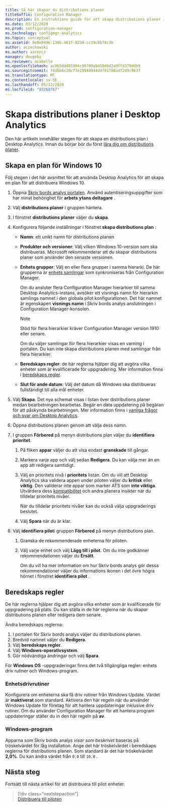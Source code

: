 ```yaml
---
title: Så här skapar du distributions planer
titleSuffix: Configuration Manager
description: En instruktions guide för att skapa distributions planer i Desktop Analytics.
ms.date: 03/12/2020
ms.prod: configuration-manager
ms.technology: configmgr-analytics
ms.topic: conceptual
ms.assetid: 8e0e8496-136b-461f-8239-cc19c6b78c3b
author: aczechowski
ms.author: aaroncz
manager: dougeby
ms.reviewer: acabello
ms.openlocfilehash: ac9b5ddd85904c90709a9450d6d2a9ffd379ddb9
ms.sourcegitcommit: fddbb6c20cf7e19944944d4f81788adf249c963f
ms.translationtype: MT
ms.contentlocale: sv-SE
ms.lasthandoff: 05/12/2020
ms.locfileid: "83268767"
---
```

# <a name="how-to-create-deployment-plans-in-desktop-analytics"></a>Skapa distributions planer i Desktop Analytics

Den här artikeln innehåller stegen för att skapa en distributions plan i Desktop Analytics. Innan du börjar bör du först [lära dig om distributions planer](about-deployment-plans.md).

## <a name="create-a-plan-for-windows-10"></a>Skapa en plan för Windows 10

Följ stegen i det här avsnittet för att använda Desktop Analytics för att skapa en plan för att distribuera Windows 10.

1. Öppna [Skriv bords analys portalen](https://aka.ms/desktopanalytics). Använd autentiseringsuppgifter som har minst behörighet för **arbets ytans deltagare** .  

2. Välj **distributions planer** i gruppen hantera.  

3. I fönstret **distributions planer** väljer du **skapa**.  

4. Konfigurera följande inställningar i fönstret **skapa distributions plan** :  

    - **Namn**: ett unikt namn för distributions planen  

    - **Produkter och versioner**: Välj vilken Windows 10-version som ska distribueras. Microsoft rekommenderar att du skapar distributions planer som använder den senaste versionen.  

    - **Enhets grupper**: Välj en eller flera grupper i samma hierarki. De här grupperna är [enhets samlingar](connect-configmgr.md#bkmk_Collections) som synkroniseras från Configuration Manager.

        Om du ansluter flera Configuration Manager hierarkier till samma Desktop Analytics-instans, avsöker ett visnings namn för hierarkin samlings namnet i den globala pilot konfigurationen. Det här namnet är egenskapen **visnings namn** i Skriv bords analys anslutningen i Configuration Manager-konsolen.<!-- 4814075 -->

        > [!NOTE]
        > Stöd för flera hierarkier kräver Configuration Manager version 1910 eller senare.
        >
        > Om du väljer samlingar för flera hierarkier visas en varning i portalen. Du kan inte skapa distributions planen med samlingar från flera hierarkier.<!-- 4814075 -->

    - **Beredskaps regler**: de här reglerna hjälper dig att avgöra vilka enheter som är kvalificerade för uppgradering. Mer information finns i [beredskaps regler](#readiness-rules).  

    - **Slut för ande datum**: Välj det datum då Windows ska distribueras fullständigt till alla mål enheter.  

5. Välj **Skapa**. Det nya schemat visas i listan över distributions planer medan bearbetningen bearbetas. Begär en data uppdatering på begäran för att påskynda bearbetningen. Mer information finns i [vanliga frågor och svar om Desktop Analytics](faq.md#can-i-reduce-the-amount-of-time-it-takes-for-data-to-refresh-in-my-desktop-analytics-portal).  

6. Öppna distributions planen genom att välja dess namn.  

7. I gruppen **Förbered** på menyn distributions plan väljer du **identifiera prioritet**.  

    1. På fliken **appar** väljer du att visa endast **granskade** till gångar.  

    2. Markera varje app och välj sedan **Redigera**. Du kan välja mer än en app att redigera samtidigt.  

    3. Välj en prioritets nivå i **prioritets** listan. Om du vill att Desktop Analytics ska validera appen under piloten väljer du **kritisk** eller **viktig**. Den validerar inte appar som marker ATS som **inte viktiga**. Utvärdera dess [kompatibilitet](compat-assessment.md) och andra planera insikter när du tilldelar prioritets nivåer.  

        När du tilldelar prioritets nivåer kan du också välja uppgraderings beslutet.  

    4. Välj **Spara** när du är klar.  

8. Välj **identifiera pilot**i gruppen **Förbered** på menyn distributions plan.  

    1. Granska de rekommenderade enheterna för piloten.  

    2. Välj varje enhet och välj **Lägg till i pilot**. Om du inte godkänner rekommendationen väljer du **Ersätt**.  

        Om du vill ha mer information om hur Skriv bords analys gör dessa rekommendationer väljer du informations ikonen i det övre högra hörnet i fönstret **identifiera pilot** .

## <a name="readiness-rules"></a>Beredskaps regler

De här reglerna hjälper dig att avgöra vilka enheter som är kvalificerade för uppgradering på plats. Du kan ställa in de här reglerna när du skapar distributions planen eller redigera dem senare.

Ändra beredskaps reglerna:

1. I portalen för Skriv bords analys väljer du distributions planen.
1. Bredvid namnet väljer du **Redigera**.
1. Välj **beredskaps regler**.
1. Välj **Windows-operativsystem**.
1. Gör nödvändiga ändringar och välj **Spara**.

För **Windows OS** -uppgraderingar finns det två tillgängliga regler: enhets driv rutiner och Windows-program.

### <a name="device-drivers"></a>Enhetsdrivrutiner

Konfigurera om enheterna ska få driv rutiner från Windows Update. Värdet är **inaktiverat** som standard. Aktivera den här regeln när du använder Windows Update för företag för att hantera uppdateringar inklusive driv rutiner. Om du använder Configuration Manager för att hantera program uppdateringar ställer du in den här regeln på **av**.

### <a name="windows-applications"></a>Windows-program

Apparna som Skriv bords analys *visar som beskrivet* baseras på tröskelvärdet för låg installation. Ange det här tröskelvärdet i beredskaps reglerna för distributions planen. Som standard är det här tröskelvärdet **2,0%**. Du kan ändra värdet från `0.0` till `10.0` .


## <a name="next-steps"></a>Nästa steg

Fortsätt till nästa artikel för att distribuera till pilot enheter.
> [!div class="nextstepaction"]  
> [Distribuera till piloten](deploy-pilot.md)  
